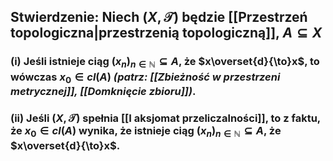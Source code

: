 ## **Stwierdzenie**: Niech $(X,\mathcal{T})$ będzie [[Przestrzeń topologiczna|przestrzenią topologiczną]], $A\subseteq X$ 
### (i) Jeśli istnieje ciąg $(x_n)_{n\in\mathbb{N}}\subseteq A$, że $x\overset{d}{\to}x$, to wówczas $x_0 \in cl(A)$ *(patrz: [[Zbieżność w przestrzeni metrycznej]], [[Domknięcie zbioru]])*.
### (ii) Jeśli $(X,\mathcal{T})$ spełnia [[I aksjomat przeliczalności]], to z faktu, że $x_0\in cl(A)$ wynika, że istnieje ciąg $(x_n)_{n\in\mathbb{N}}\subseteq A$, że $x\overset{d}{\to}x$.